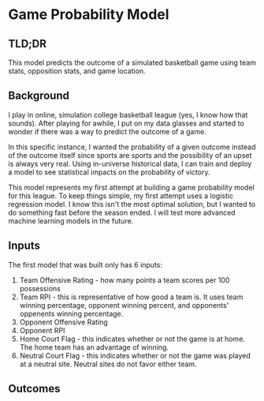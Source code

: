 # Game Probability Model

## TLD;DR
This model predicts the outcome of a simulated basketball game using team stats, opposition stats, and game location.

## Background
I play in online, simulation college basketball league (yes, I know how that sounds). After playing for awhile, I put on my data glasses and started to wonder if there was a way to predict the outcome of a game.

In this specific instance, I wanted the probability of a given outcome instead of the outcome itself since sports are sports and the possibility of an upset is always very real. Using in-universe historical data, I can train and deploy a model to see statistical impacts on the probability of victory.

This model represents my first attempt at building a game probability model for this league. To keep things simple, my first attempt uses a logistic regression model. I know this isn't the most optimal solution, but I wanted to do something fast before the season ended. I will test more advanced machine learning models in the future.

## Inputs
The first model that was built only has 6 inputs:
1. Team Offensive Rating - how many points a team scores per 100 possessions
2. Team RPI - this is representative of how good a team is. It uses team winning percentage, opponent winning percent, and opponents' oppenents winning percentage.
3. Opponent Offensive Rating
4. Opponent RPI
5. Home Court Flag - this indicates whether or not the game is at home. The home team has an advantage of winning.
6. Neutral Court Flag - this indicates whether or not the game was played at a neutral site. Neutral sites do not favor either team.

## Outcomes
